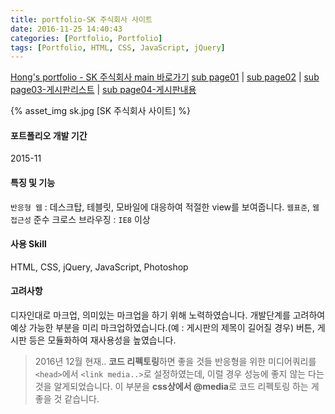 ```yaml
---
title: portfolio-SK 주식회사 사이트
date: 2016-11-25 14:40:43
categories: [Portfolio, Portfolio]
tags: [Portfolio, HTML, CSS, JavaScript, jQuery]
---
```


[Hong's portfolio - SK 주식회사 main 바로가기](http://sharry.dothome.co.kr/2016/hs-sk/index.html)
[sub page01](http://sharry.dothome.co.kr/2016/hs-sk/introduce_01.html) | [sub page02](http://sharry.dothome.co.kr/2016/hs-sk/business_01.html) | [sub page03-게시판리스트](http://sharry.dothome.co.kr/2016/hs-sk/prcenter_01.html) | [sub page04-게시판내용](http://sharry.dothome.co.kr/2016/hs-sk/prcenter_01_view.html)

{% asset_img sk.jpg [SK 주식회사 사이트] %}

#### 포트폴리오 개발 기간 
2015-11

#### 특징 및 기능 
`반응형 웹` : 데스크탑, 테블릿, 모바일에 대응하여 적절한 view를 보여줍니다. 
`웹표준`, `웹접근성` 준수
크로스 브라우징 : `IE8` 이상 

#### 사용 Skill
HTML, CSS, jQuery, JavaScript, Photoshop

#### 고려사항
디자인대로 마크업, 의미있는 마크업을 하기 위해 노력하였습니다. 
개발단계를 고려하여 예상 가능한 부분을 미리 마크업하였습니다.(예 : 게시판의 제목이 길어질 경우) 
버튼, 게시판 등은 모듈화하여 재사용성을 높였습니다.

> 2016년 12월 현재.. **코드 리펙토링**하면 좋을 것들
반응형을 위한 미디어쿼리를 `<head>`에서 `<link media..>`로 설정하였는데, 이럴 경우 성능에 좋지 않는 다는 것을 알게되었습니다. 
이 부분을 **css상에서 @media**로 코드 리펙토링 하는 게 좋을 것 같습니다. 